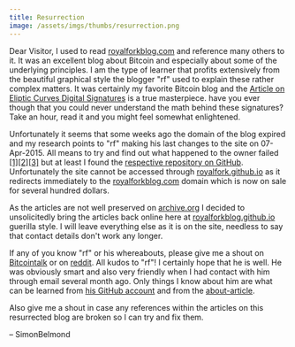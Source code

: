```yaml
---
title: Resurrection
image: /assets/imgs/thumbs/resurrection.png
---
```


Dear Visitor, I used to read [royalforkblog.com](http://www.royalforkblog.com) and reference many others to it. It was an excellent blog about Bitcoin and especially about some of the underlying principles. I am the type of learner that profits extensively from the beautiful graphical style the blogger "rf" used to explain these rather complex matters. It was certainly my favorite Bitcoin blog and the [Article on Eliptic Curves Digital Signatures](http://royalforkblog.github.io/2014/09/04/ecc/) is a true masterpiece. have you ever though that you could never understand the math behind these signatures? Take an hour, read it and you might feel somewhat enlightened.

Unfortunately it seems that some weeks ago the domain of the blog expired and my research points to "rf" making his last changes to the site on 07-Apr-2015. All means to try and find out what happened to the owner failed [[1]](https://www.reddit.com/r/Bitcoin/comments/3lg786/where_did_httproyalforkblogcom_go_best_bitcoin/)[[2]](https://bitcointalk.org/index.php?topic=1212432.msg12721787)[[3]](https://bitcointalk.org/index.php?topic=1148538.msg12722136#msg12722136) but at least I found the [respective repository on GitHub](https://github.com/royalfork/royalfork.github.io). Unfortunately the site cannot be accessed through [royalfork.github.io](http://royalfork.github.io) as it redirects immediately to the [royalforkblog.com](http://www.royalforkblog.com) domain which is now on sale for several hundred dollars.

As the articles are not well preserved on [archive.org](https://web.archive.org/web/20150214051116/http://www.royalforkblog.com/) I decided to unsolicitedly bring the articles back online here at [royalforkblog.github.io](http://royalforkblog.github.io) guerilla style. I will leave everything else as it is on the site, needless to say that contact details don't work any longer. 

If any of you know "rf" or his whereabouts, please give me a shout on [Bitcointalk](https://bitcointalk.org) or on [reddit](https://www.reddit.com/). All kudos to "rf"! I certainly hope that he is well. He was obviously smart and also very friendly when I had contact with him through email several month ago. Only things I know about him are what can be learned from [his GitHub account](https://github.com/royalfork) and from the [about-article](http://royalforkblog.github.io/2014/07/27/about/).

Also give me a shout in case any references within the articles on this resurrected blog are broken so I can try and fix them.

– SimonBelmond
